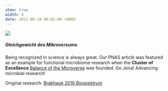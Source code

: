 ```yaml
---
show: true
width: 4
date: 2011-06-10 00:01:00 +0800
---
```

<div>
  <img data-src="{{ 'assets/images/photos/Gleichgewichts.jpg' | relative_url }}" class="lazy w-100 rounded" src="{{ '/assets/images/empty_300x200.png' | relative_url }}">
  <div class="card-body">
     <h5>Gleichgewicht des Mikroversums</h5>
    <p class="card-text">
      Being recognized in science is always great. Our PNAS article was featured as an example for functional microbiome research when the <strong>Cluster of Excellence</strong> <a href="https://www.microverse-cluster.de/" target="_blank">Balance of the Microverse</a>
       was founded. Go Jena! Advancing microbial research!
         </p>
    <span>
        Original research: 
        <a href="https://link.springer.com/article/10.1007/s12268-019-1032-z">
            Brakhage 2019 <i>Biospektrum</i></a>
    </span>
  </div>
</div>
